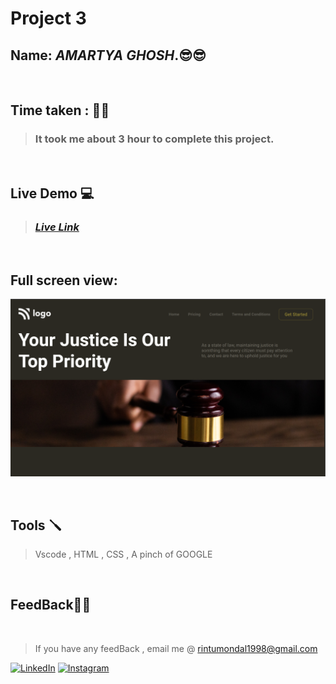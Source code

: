 # **Project 3**

## **Name:**  _AMARTYA GHOSH_.😎😎
<br>

## **Time taken :** ✍🏼

>### It took me about 3 hour to complete this project.
<br>

## **Live Demo**  💻 

>### _[**Live Link**](https://fastidious-raindrop-eded17.netlify.app/)_

<br>

## Full screen view:
![desktop](./p3%20my%20take.png)

<br>


## **Tools** 🪛
>Vscode , HTML , CSS , A pinch of GOOGLE
<br>

## **FeedBack**🥷🏼

<br>

> If you have any feedBack , email me @
 rintumondal1998@gmail.com

[![LinkedIn][linkedin-shield]][linkedin-url]
[![Instagram][instagram-shield]][instagram-url]


[instagram-shield]: https://img.shields.io/badge/Instagram-%23E4405F.svg?style=for-the-badge&logo=Instagram&logoColor=white
[instagram-url]: https://www.instagram.com/rtiztic/

[linkedin-shield]: https://img.shields.io/badge/-LinkedIn-black.svg?style=for-the-badge&logo=linkedin&colorB=0B5FBB
[linkedin-url]: https://www.linkedin.com/in/amartya-ghosh-86a399193/